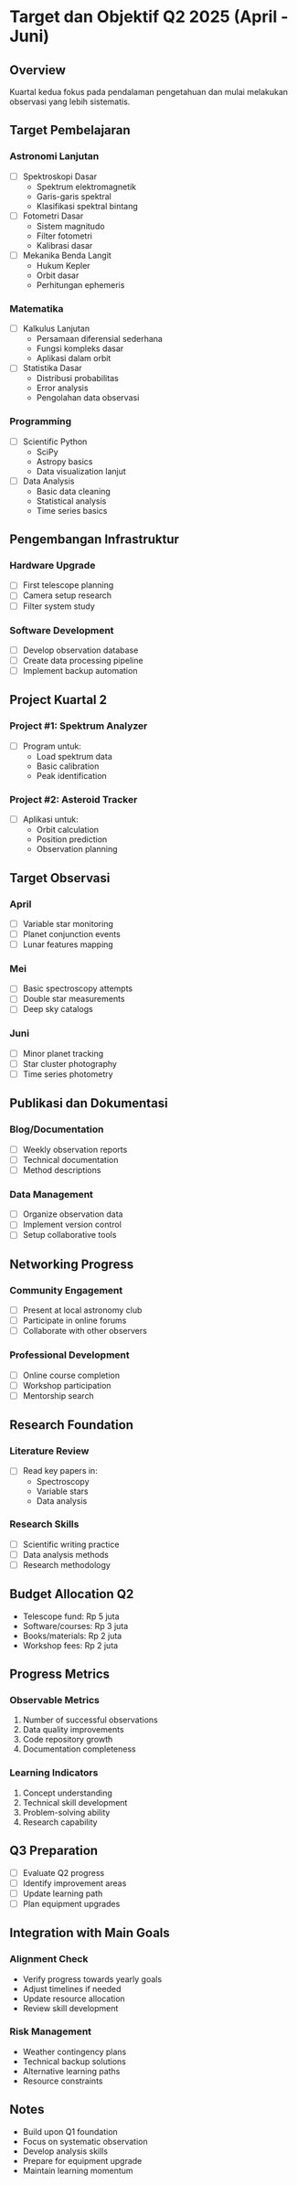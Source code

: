 # Target dan Objektif Q2 2025 (April - Juni)

## Overview

Kuartal kedua fokus pada pendalaman pengetahuan dan mulai melakukan observasi yang lebih sistematis.

## Target Pembelajaran

### Astronomi Lanjutan

- [ ] Spektroskopi Dasar
  - Spektrum elektromagnetik
  - Garis-garis spektral
  - Klasifikasi spektral bintang
- [ ] Fotometri Dasar
  - Sistem magnitudo
  - Filter fotometri
  - Kalibrasi dasar
- [ ] Mekanika Benda Langit
  - Hukum Kepler
  - Orbit dasar
  - Perhitungan ephemeris

### Matematika

- [ ] Kalkulus Lanjutan
  - Persamaan diferensial sederhana
  - Fungsi kompleks dasar
  - Aplikasi dalam orbit
- [ ] Statistika Dasar
  - Distribusi probabilitas
  - Error analysis
  - Pengolahan data observasi

### Programming

- [ ] Scientific Python
  - SciPy
  - Astropy basics
  - Data visualization lanjut
- [ ] Data Analysis
  - Basic data cleaning
  - Statistical analysis
  - Time series basics

## Pengembangan Infrastruktur

### Hardware Upgrade

- [ ] First telescope planning
- [ ] Camera setup research
- [ ] Filter system study

### Software Development

- [ ] Develop observation database
- [ ] Create data processing pipeline
- [ ] Implement backup automation

## Project Kuartal 2

### Project #1: Spektrum Analyzer

- [ ] Program untuk:
  - Load spektrum data
  - Basic calibration
  - Peak identification

### Project #2: Asteroid Tracker

- [ ] Aplikasi untuk:
  - Orbit calculation
  - Position prediction
  - Observation planning

## Target Observasi

### April

- [ ] Variable star monitoring
- [ ] Planet conjunction events
- [ ] Lunar features mapping

### Mei

- [ ] Basic spectroscopy attempts
- [ ] Double star measurements
- [ ] Deep sky catalogs

### Juni

- [ ] Minor planet tracking
- [ ] Star cluster photography
- [ ] Time series photometry

## Publikasi dan Dokumentasi

### Blog/Documentation

- [ ] Weekly observation reports
- [ ] Technical documentation
- [ ] Method descriptions

### Data Management

- [ ] Organize observation data
- [ ] Implement version control
- [ ] Setup collaborative tools

## Networking Progress

### Community Engagement

- [ ] Present at local astronomy club
- [ ] Participate in online forums
- [ ] Collaborate with other observers

### Professional Development

- [ ] Online course completion
- [ ] Workshop participation
- [ ] Mentorship search

## Research Foundation

### Literature Review

- [ ] Read key papers in:
  - Spectroscopy
  - Variable stars
  - Data analysis

### Research Skills

- [ ] Scientific writing practice
- [ ] Data analysis methods
- [ ] Research methodology

## Budget Allocation Q2

- Telescope fund: Rp 5 juta
- Software/courses: Rp 3 juta
- Books/materials: Rp 2 juta
- Workshop fees: Rp 2 juta

## Progress Metrics

### Observable Metrics

1. Number of successful observations
2. Data quality improvements
3. Code repository growth
4. Documentation completeness

### Learning Indicators

1. Concept understanding
2. Technical skill development
3. Problem-solving ability
4. Research capability

## Q3 Preparation

- [ ] Evaluate Q2 progress
- [ ] Identify improvement areas
- [ ] Update learning path
- [ ] Plan equipment upgrades

## Integration with Main Goals

### Alignment Check

- Verify progress towards yearly goals
- Adjust timelines if needed
- Update resource allocation
- Review skill development

### Risk Management

- Weather contingency plans
- Technical backup solutions
- Alternative learning paths
- Resource constraints

## Notes

- Build upon Q1 foundation
- Focus on systematic observation
- Develop analysis skills
- Prepare for equipment upgrade
- Maintain learning momentum
